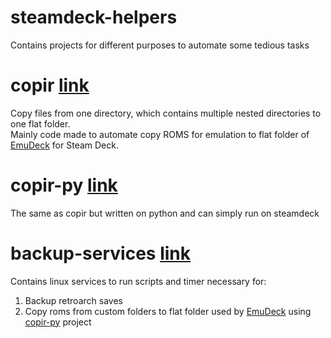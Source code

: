 # steamdeck-helpers

Contains projects for different purposes to automate some tedious tasks

# copir [link](copir)

Copy files from one directory, which contains multiple nested directories to one flat folder.    
Mainly code made to automate copy ROMS for emulation to flat folder
of [EmuDeck](https://www.emudeck.com/) for Steam Deck.

# copir-py [link](copir-py)

The same as copir but written on python and can simply run on steamdeck

# backup-services [link](backup-services)

Contains linux services to run scripts and timer necessary for:

1) Backup retroarch saves
2) Copy roms from custom folders to flat folder used by [EmuDeck](https://www.emudeck.com/) using
   [copir-py](copir-py) project